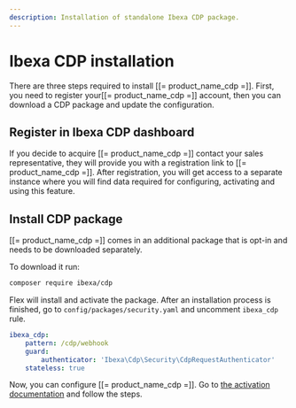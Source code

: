 ```yaml
---
description: Installation of standalone Ibexa CDP package.
---
```


# Ibexa CDP installation

There are three steps required to install [[= product_name_cdp =]].
First, you need to register your[[= product_name_cdp =]] account, then you can download a CDP package and update the configuration. 

## Register in Ibexa CDP dashboard

If you decide to acquire [[= product_name_cdp =]] contact your sales representative,
they will provide you with a registration link to [[= product_name_cdp =]].
After registration, you will get access to a separate instance
where you will find data required for configuring, activating and using this feature.

## Install CDP package

[[= product_name_cdp =]] comes in an additional package that is opt-in and needs to be downloaded separately.

To download it run:

```bash
composer require ibexa/cdp
```

Flex will install and activate the package.
After an installation process is finished, go to `config/packages/security.yaml`
and uncomment `ibexa_cdp` rule.

```yaml
ibexa_cdp:
    pattern: /cdp/webhook
    guard:
        authenticator: 'Ibexa\Cdp\Security\CdpRequestAuthenticator'
    stateless: true
```

Now, you can configure [[= product_name_cdp =]].
Go to [the activation documentation](cdp_activation.md) and follow the steps.
